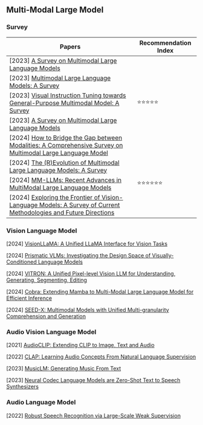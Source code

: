 ## Multi-Modal Large Model

### Survey

| Papers                                                       | Recommendation Index                 |
| ------------------------------------------------------------ | ------------------------------------ |
| [2023] [A Survey on Multimodal Large Language Models](https://arxiv.org/abs/2306.13549) |                                      |
| [2023] [Multimodal Large Language Models: A Survey](https://arxiv.org/abs/2311.13165) |                                      |
| [2023] [Visual Instruction Tuning towards General-Purpose Multimodal Model: A Survey](https://arxiv.org/abs/2312.16602) | :star::star::star::star::star:       |
| [2023] [A Survey on Multimodal Large Language Models](https://arxiv.org/abs/2306.13549) |                                      |
| [2024] [How to Bridge the Gap between Modalities: A Comprehensive Survey on Multimodal Large Language Model](https://arxiv.org/abs/2311.07594) |                                      |
| [2024] [The (R)Evolution of Multimodal Large Language Models: A Survey](https://arxiv.org/abs/2402.12451) |                                      |
| [2024] [MM-LLMs: Recent Advances in MultiModal Large Language Models](https://arxiv.org/abs/2401.13601) | :star::star::star::star::star::star: |
| [2024] [Exploring the Frontier of Vision-Language Models: A Survey of Current Methodologies and Future Directions](https://arxiv.org/abs/2404.07214) |                                      |



### Vision Language Model

[2024] [VisionLLaMA: A Unified LLaMA Interface for Vision Tasks](https://arxiv.org/abs/2403.00522)

[2024] [Prismatic VLMs: Investigating the Design Space of Visually-Conditioned Language Models](https://arxiv.org/abs/2402.07865)

[2024] [VITRON: A Unified Pixel-level Vision LLM for Understanding, Generating, Segmenting, Editing](https://vitron-llm.github.io/)

[2024] [Cobra: Extending Mamba to Multi-Modal Large Language Model for Efficient Inference](https://arxiv.org/abs/2403.14520)

[2024] [SEED-X: Multimodal Models with Unified Multi-granularity Comprehension and Generation](https://arxiv.org/abs/2404.14396)



### Audio Vision Language Model

[2021] [AudioCLIP: Extending CLIP to Image, Text and Audio](https://arxiv.org/abs/2106.13043v1)

[2022] [CLAP: Learning Audio Concepts From Natural Language Supervision](https://arxiv.org/abs/2206.04769)

[2023] [MusicLM: Generating Music From Text](https://arxiv.org/abs/2301.11325)

[2023] [Neural Codec Language Models are Zero-Shot Text to Speech Synthesizers](https://arxiv.org/abs/2301.02111)



### Audio Language Model

[2022] [Robust Speech Recognition via Large-Scale Weak Supervision](https://arxiv.org/abs/2212.04356)

